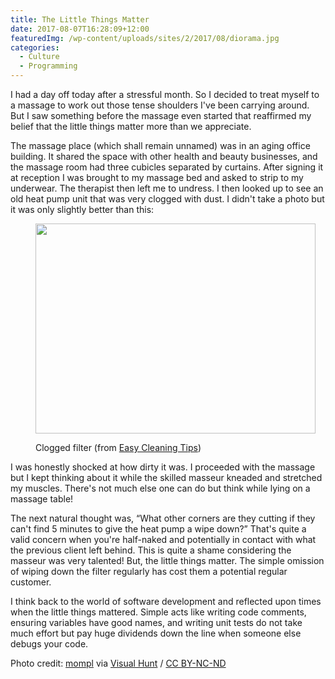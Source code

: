 ```yaml
---
title: The Little Things Matter
date: 2017-08-07T16:28:09+12:00
featuredImg: /wp-content/uploads/sites/2/2017/08/diorama.jpg
categories:
  - Culture
  - Programming
---
```

I had a day off today after a stressful month. So I decided to treat myself to a massage to work out those tense shoulders I've been carrying around. But I saw something before the massage even started that reaffirmed my belief that the little things matter more than we appreciate.
  
<!--more-->

The massage place (which shall remain unnamed) was in an aging office building. It shared the space with other health and beauty businesses, and the massage room had three cubicles separated by curtains. After signing it at reception I was brought to my massage bed and asked to strip to my underwear. The therapist then left me to undress. I then looked up to see an old heat pump unit that was very clogged with dust. I didn't take a photo but it was only slightly better than this:<figure id="attachment_366" style="width: 448px" class="wp-caption aligncenter">

[<img class="wp-image-366 size-full" src="/wp-content/uploads/sites/2/2017/08/Clogged-Air-Conditioning-Filter.jpeg" alt="" width="448" height="336" srcset="/wp-content/uploads/sites/2/2017/08/Clogged-Air-Conditioning-Filter.jpeg 448w, /wp-content/uploads/sites/2/2017/08/Clogged-Air-Conditioning-Filter-300x225.jpeg 300w" sizes="(max-width: 448px) 100vw, 448px" />](/wp-content/uploads/sites/2/2017/08/Clogged-Air-Conditioning-Filter.jpeg)<figcaption class="wp-caption-text">Clogged filter (from [Easy Cleaning Tips](http://easycleantips.info/your-ac-can-be-source-of-air-pollution/))</figcaption></figure> 

I was honestly shocked at how dirty it was. I proceeded with the massage but I kept thinking about it while the skilled masseur kneaded and stretched my muscles. There's not much else one can do but think while lying on a massage table!

The next natural thought was, &#8220;What other corners are they cutting if they can't find 5 minutes to give the heat pump a wipe down?&#8221; That's quite a valid concern when you're half-naked and potentially in contact with what the previous client left behind. This is quite a shame considering the masseur was very talented! But, the little things matter. The simple omission of wiping down the filter regularly has cost them a potential regular customer.

I think back to the world of software development and reflected upon times when the little things mattered. Simple acts like writing code comments, ensuring variables have good names, and writing unit tests do not take much effort but pay huge dividends down the line when someone else debugs your code.

Photo credit: [mompl](https://www.flickr.com/photos/mompl/4434932432/) via [Visual Hunt](https://visualhunt.com/re/00c098) /  [CC BY-NC-ND](http://creativecommons.org/licenses/by-nc-nd/2.0/)